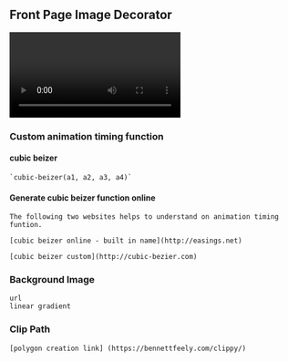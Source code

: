 ## Front Page Image Decorator

![(https://media.giphy.com/media/28lshrluNGuf6a2DuW/giphy.mp4)](https://media.giphy.com/media/28lshrluNGuf6a2DuW/giphy.mp4)

### Custom animation timing function

#### cubic beizer 

	`cubic-beizer(a1, a2, a3, a4)`

#### Generate cubic beizer function online
	
	The following two websites helps to understand on animation timing funtion.

	[cubic beizer online - built in name](http://easings.net)

	[cubic beizer custom](http://cubic-bezier.com)

### Background Image
	url
	linear gradient
	
### Clip Path
		
	[polygon creation link] (https://bennettfeely.com/clippy/)
